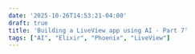 ```yaml
---
date: '2025-10-26T14:53:21-04:00'
draft: true
title: 'Building a LiveView app using AI - Part 7'
tags: ["AI", "Elixir", "Phoenix", "LiveView"]
---
```



